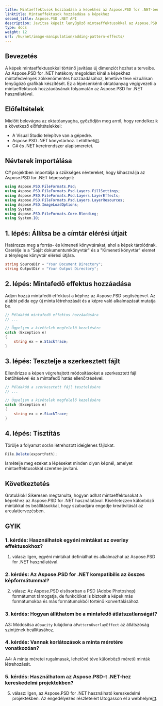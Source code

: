 ```yaml
---
title: Mintaeffektusok hozzáadása a képekhez az Aspose.PSD for .NET-ben
linktitle: Mintaeffektusok hozzáadása a képekhez
second_title: Aspose.PSD .NET API
description: Javítsa képeit lenyűgöző mintaeffektusokkal az Aspose.PSD for .NET segítségével. Kövesse lépésenkénti útmutatónkat az egyéni minták zökkenőmentes hozzáadásához.
type: docs
weight: 12
url: /hu/net/image-manipulation/adding-pattern-effects/
---
```

## Bevezetés

A képek mintaeffektusokkal történő javítása új dimenziót hozhat a terveibe. Az Aspose.PSD for .NET hatékony megoldást kínál a képekhez mintafedvények zökkenőmentes hozzáadásához, lehetővé téve vizuálisan lenyűgöző grafikák készítését. Ez a lépésenkénti oktatóanyag végigvezeti a mintaeffektusok hozzáadásának folyamatán az Aspose.PSD for .NET használatával.

## Előfeltételek

Mielőtt belevágna az oktatóanyagba, győződjön meg arról, hogy rendelkezik a következő előfeltételekkel:

- A Visual Studio telepítve van a gépedre.
-  Aspose.PSD .NET könyvtárhoz. Letöltheti[itt](https://releases.aspose.com/psd/net/).
- C# és .NET keretrendszer alapismeretei.

## Névterek importálása

C# projektben importálja a szükséges névtereket, hogy kihasználja az Aspose.PSD for .NET képességeit:

```csharp
using Aspose.PSD.FileFormats.Psd;
using Aspose.PSD.FileFormats.Psd.Layers.FillSettings;
using Aspose.PSD.FileFormats.Psd.Layers.LayerEffects;
using Aspose.PSD.FileFormats.Psd.Layers.LayerResources;
using Aspose.PSD.ImageLoadOptions;
using System;
using Aspose.PSD.FileFormats.Core.Blending;
using System.IO;
```

## 1. lépés: Állítsa be a címtár elérési útjait

Határozza meg a forrás- és kimeneti könyvtárakat, ahol a képek tárolódnak. Cserélje le a "Saját dokumentumkönyvtár" és a "Kimeneti könyvtár" elemet a tényleges könyvtár elérési útjára.

```csharp
string SourceDir = "Your Document Directory";
string OutputDir = "Your Output Directory";
```

## 2. lépés: Mintafedő effektus hozzáadása

Adjon hozzá mintafedő effektust a képhez az Aspose.PSD segítségével. Az alábbi példa egy új minta létrehozását és a képre való alkalmazását mutatja be.

```csharp
// Példakód mintafedő effektus hozzáadására
// ...

// Ügyeljen a kivételek megfelelő kezelésére
catch (Exception e)
{
    string ex = e.StackTrace;
}
```

## 3. lépés: Tesztelje a szerkesztett fájlt

Ellenőrizze a képen végrehajtott módosításokat a szerkesztett fájl betöltésével és a mintafedő hatás ellenőrzésével.

```csharp
// Példakód a szerkesztett fájl tesztelésére
// ...

// Ügyeljen a kivételek megfelelő kezelésére
catch (Exception e)
{
    string ex = e.StackTrace;
}
```

## 4. lépés: Tisztítás

Törölje a folyamat során létrehozott ideiglenes fájlokat.

```csharp
File.Delete(exportPath);
```

Ismételje meg ezeket a lépéseket minden olyan képnél, amelyet mintaeffektusokkal szeretne javítani.

## Következtetés

Gratulálok! Sikeresen megtanulta, hogyan adhat mintaeffektusokat a képekhez az Aspose.PSD for .NET használatával. Kísérletezzen különböző mintákkal és beállításokkal, hogy szabadjára engedje kreativitását az arculattervezésben.

## GYIK

### 1. kérdés: Használhatok egyéni mintákat az overlay effektusokhoz?

1. válasz: Igen, egyéni mintákat definiálhat és alkalmazhat az Aspose.PSD for .NET használatával.

### 2. kérdés: Az Aspose.PSD for .NET kompatibilis az összes képformátummal?

2. válasz: Az Aspose.PSD elsősorban a PSD (Adobe Photoshop) formátumot támogatja, de funkciókat is biztosít a képek más formátumokba és más formátumokból történő konvertálásához.

### 3. kérdés: Hogyan állíthatom be a mintafedő átlátszatlanságát?

 A3: Módosítsa a`Opacity` tulajdona a`PatternOverlayEffect` az átlátszóság szintjének beállításához.

### 4. kérdés: Vannak korlátozások a minta méretére vonatkozóan?

A4: A minta méretei rugalmasak, lehetővé téve különböző méretű minták létrehozását.

### 5. kérdés: Használhatom az Aspose.PSD-t .NET-hez kereskedelmi projektekben?

5. válasz: Igen, az Aspose.PSD for .NET használható kereskedelmi projektekben. Az engedélyezés részleteiért látogasson el a webhelyre[itt](https://purchase.aspose.com/buy).